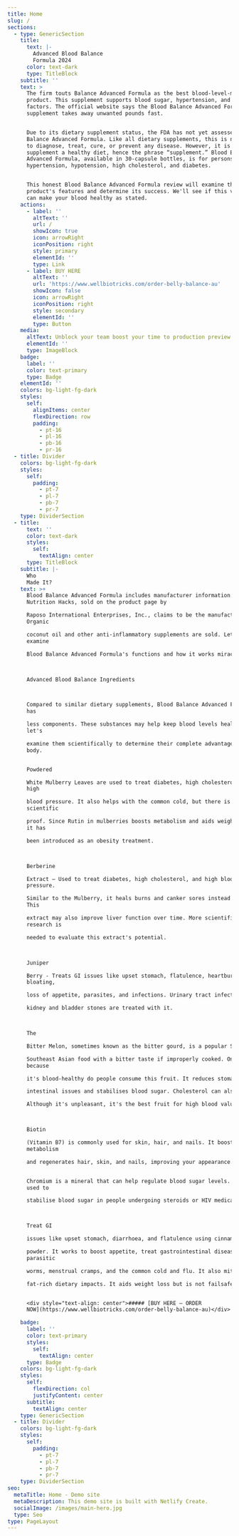 ```yaml
---
title: Home
slug: /
sections:
  - type: GenericSection
    title:
      text: |-
        Advanced Blood Balance
        Formula 2024
      color: text-dark
      type: TitleBlock
    subtitle: ''
    text: >
      The firm touts Balance Advanced Formula as the best blood-level-management
      product. This supplement supports blood sugar, hypertension, and other
      factors. The official website says the Blood Balance Advanced Formula
      supplement takes away unwanted pounds fast.


      Due to its dietary supplement status, the FDA has not yet assessed Blood
      Balance Advanced Formula. Like all dietary supplements, this is not meant
      to diagnose, treat, cure, or prevent any disease. However, it is meant to
      supplement a healthy diet, hence the phrase “supplement.” Blood Balance
      Advanced Formula, available in 30-capsule bottles, is for persons with
      hypertension, hypotension, high cholesterol, and diabetes.


      This honest Blood Balance Advanced Formula review will examine the
      product's features and determine its success. We'll see if this vitamin
      can make your blood healthy as stated.
    actions:
      - label: ''
        altText: ''
        url: /
        showIcon: true
        icon: arrowRight
        iconPosition: right
        style: primary
        elementId: ''
        type: Link
      - label: BUY HERE
        altText: ''
        url: 'https://www.wellbiotricks.com/order-belly-balance-au'
        showIcon: false
        icon: arrowRight
        iconPosition: right
        style: secondary
        elementId: ''
        type: Button
    media:
      altText: Unblock your team boost your time to production preview
      elementId: ''
      type: ImageBlock
    badge:
      label: ''
      color: text-primary
      type: Badge
    elementId: ''
    colors: bg-light-fg-dark
    styles:
      self:
        alignItems: center
        flexDirection: row
        padding:
          - pt-16
          - pl-16
          - pb-16
          - pr-16
  - title: Divider
    colors: bg-light-fg-dark
    styles:
      self:
        padding:
          - pt-7
          - pl-7
          - pb-7
          - pr-7
    type: DividerSection
  - title:
      text: ''
      color: text-dark
      styles:
        self:
          textAlign: center
      type: TitleBlock
    subtitle: |-
      Who
      Made It?
    text: >+
      Blood Balance Advanced Formula includes manufacturer information.
      Nutrition Hacks, sold on the product page by

      Raposo International Enterprises, Inc., claims to be the manufacturer.
      Organic

      coconut oil and other anti-inflammatory supplements are sold. Let us
      examine

      Blood Balance Advanced Formula's functions and how it works miraculously. 



      Advanced Blood Balance Ingredients 



      Compared to similar dietary supplements, Blood Balance Advanced Formula
      has

      less components. These substances may help keep blood levels healthy, so
      let's

      examine them scientifically to determine their complete advantages to the
      body.


      Powdered

      White Mulberry Leaves are used to treat diabetes, high cholesterol, and
      high

      blood pressure. It also helps with the common cold, but there is no
      scientific

      proof. Since Rutin in mulberries boosts metabolism and aids weight loss,
      it has

      been introduced as an obesity treatment. 



      Berberine

      Extract — Used to treat diabetes, high cholesterol, and high blood
      pressure.

      Similar to the Mulberry, it heals burns and canker sores instead of colds.
      This

      extract may also improve liver function over time. More scientific
      research is

      needed to evaluate this extract's potential. 



      Juniper

      Berry - Treats GI issues like upset stomach, flatulence, heartburn,
      bloating,

      loss of appetite, parasites, and infections. Urinary tract infections and

      kidney and bladder stones are treated with it. 



      The

      Bitter Melon, sometimes known as the bitter gourd, is a popular South and

      Southeast Asian food with a bitter taste if improperly cooked. Only
      because

      it's blood-healthy do people consume this fruit. It reduces stomach and

      intestinal issues and stabilises blood sugar. Cholesterol can also drop.

      Although it's unpleasant, it's the best fruit for high blood value



      Biotin

      (Vitamin B7) is commonly used for skin, hair, and nails. It boosts
      metabolism

      and regenerates hair, skin, and nails, improving your appearance. 


      Chromium is a mineral that can help regulate blood sugar levels. Mostly
      used to

      stabilise blood sugar in people undergoing steroids or HIV medications. 



      Treat GI

      issues like upset stomach, diarrhoea, and flatulence using cinnamon bark

      powder. It works to boost appetite, treat gastrointestinal diseases,
      parasitic

      worms, menstrual cramps, and the common cold and flu. It also mitigates

      fat-rich dietary impacts. It aids weight loss but is not failsafe.


      <div style="text-align: center">##### [BUY HERE – ORDER
      NOW](https://www.wellbiotricks.com/order-belly-balance-au)</div>

    badge:
      label: ''
      color: text-primary
      styles:
        self:
          textAlign: center
      type: Badge
    colors: bg-light-fg-dark
    styles:
      self:
        flexDirection: col
        justifyContent: center
      subtitle:
        textAlign: center
    type: GenericSection
  - title: Divider
    colors: bg-light-fg-dark
    styles:
      self:
        padding:
          - pt-7
          - pl-7
          - pb-7
          - pr-7
    type: DividerSection
seo:
  metaTitle: Home - Demo site
  metaDescription: This demo site is built with Netlify Create.
  socialImage: /images/main-hero.jpg
  type: Seo
type: PageLayout
---
```

